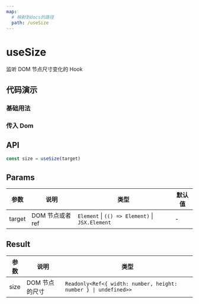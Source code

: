 ```yaml
---
map:
  # 映射到docs的路径
  path: /useSize
---
```


# useSize

监听 DOM 节点尺寸变化的 Hook

## 代码演示

### 基础用法

<demo src="./demo/demo.vue"
  language="vue"
  title="基本用法"
  desc="传入需要监听的ref"> </demo>

### 传入 Dom

<demo src="./demo/demo1.vue"
  language="vue"
  title="基本用法"
  desc="传入 body dom"> </demo>

## API

```typescript
const size = useSize(target)
```

## Params

| 参数   | 说明             | 类型                                            | 默认值 |
| ------ | ---------------- | ----------------------------------------------- | ------ |
| target | DOM 节点或者 ref | `Element` \| `(() => Element)` \| `JSX.Element` | -      |

## Result

| 参数 | 说明           | 类型                                                            |
| ---- | -------------- | --------------------------------------------------------------- |
| size | DOM 节点的尺寸 | `Readonly<Ref<{ width: number, height: number } \| undefined>>` |
